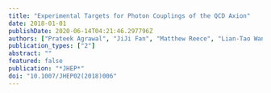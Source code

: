 ```yaml
---
title: "Experimental Targets for Photon Couplings of the QCD Axion"
date: 2018-01-01
publishDate: 2020-06-14T04:21:46.297796Z
authors: ["Prateek Agrawal", "JiJi Fan", "Matthew Reece", "Lian-Tao Wang"]
publication_types: ["2"]
abstract: ""
featured: false
publication: "*JHEP*"
doi: "10.1007/JHEP02(2018)006"
---
```


